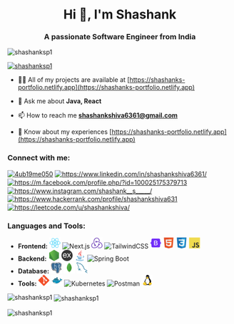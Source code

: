<h1 align="center">Hi 👋, I'm Shashank</h1>
<h3 align="center">A passionate Software Engineer from India</h3>

<p align="left"> <img src="https://komarev.com/ghpvc/?username=shashanksp1&label=Profile%20views&color=0e75b6&style=flat" alt="shashanksp1" /> </p>

<p align="left"> <a href="https://github.com/ryo-ma/github-profile-trophy"><img src="https://github-profile-trophy.vercel.app/?username=shashanksp1" alt="shashanksp1" /></a> </p>

- 👨‍💻 All of my projects are available at [https://shashanks-portfolio.netlify.app](https://shashanks-portfolio.netlify.app)

- 💬 Ask me about **Java, React**

- 📫 How to reach me **shashankshiva6361@gmail.com**

- 📄 Know about my experiences [https://shashanks-portfolio.netlify.app](https://shashanks-portfolio.netlify.app)

<h3 align="left">Connect with me:</h3>
<p align="left">
<a href="https://twitter.com/4ub19me050" target="blank"><img align="center" src="https://raw.githubusercontent.com/rahuldkjain/github-profile-readme-generator/master/src/images/icons/Social/twitter.svg" alt="4ub19me050" height="30" width="40" /></a>
<a href="https://linkedin.com/in/https://www.linkedin.com/in/shashankshiva6361/" target="blank"><img align="center" src="https://raw.githubusercontent.com/rahuldkjain/github-profile-readme-generator/master/src/images/icons/Social/linked-in-alt.svg" alt="https://www.linkedin.com/in/shashankshiva6361/" height="30" width="40" /></a>
<a href="https://fb.com/https://m.facebook.com/profile.php/?id=100025175379713" target="blank"><img align="center" src="https://raw.githubusercontent.com/rahuldkjain/github-profile-readme-generator/master/src/images/icons/Social/facebook.svg" alt="https://m.facebook.com/profile.php/?id=100025175379713" height="30" width="40" /></a>
<a href="https://instagram.com/https://www.instagram.com/shashank__s_____/" target="blank"><img align="center" src="https://raw.githubusercontent.com/rahuldkjain/github-profile-readme-generator/master/src/images/icons/Social/instagram.svg" alt="https://www.instagram.com/shashank__s_____/" height="30" width="40" /></a>
<a href="https://www.hackerrank.com/https://www.hackerrank.com/profile/shashankshiva631" target="blank"><img align="center" src="https://raw.githubusercontent.com/rahuldkjain/github-profile-readme-generator/master/src/images/icons/Social/hackerrank.svg" alt="https://www.hackerrank.com/profile/shashankshiva631" height="30" width="40" /></a>
<a href="https://www.leetcode.com/https://leetcode.com/u/shashankshiva/" target="blank"><img align="center" src="https://raw.githubusercontent.com/rahuldkjain/github-profile-readme-generator/master/src/images/icons/Social/leet-code.svg" alt="https://leetcode.com/u/shashankshiva/" height="30" width="40" /></a>
</p>

<h3 align="left">Languages and Tools:</h3>
<ul>
  <li>
    <b>Frontend:</b>
    <img src="https://raw.githubusercontent.com/devicons/devicon/master/icons/react/react-original.svg" alt="React" width="25" height="25"/>
    <img src="https://cdn.worldvectorlogo.com/logos/nextjs-2.svg" alt="Next.js" width="25" height="25" class="icon-darkmode"/>
    <img src="https://raw.githubusercontent.com/devicons/devicon/master/icons/redux/redux-original.svg" alt="Redux" width="25" height="25"/>
    <img src="https://www.vectorlogo.zone/logos/tailwindcss/tailwindcss-icon.svg" alt="TailwindCSS" width="25" height="25"/>
    <img src="https://raw.githubusercontent.com/devicons/devicon/master/icons/bootstrap/bootstrap-plain.svg" alt="Bootstrap" width="25" height="25" class="icon-darkmode"/>
    <img src="https://raw.githubusercontent.com/devicons/devicon/master/icons/html5/html5-original.svg" alt="HTML" width="25" height="25"/>
    <img src="https://raw.githubusercontent.com/devicons/devicon/master/icons/css3/css3-original.svg" alt="CSS" width="25" height="25"/>
    <img src="https://raw.githubusercontent.com/devicons/devicon/master/icons/javascript/javascript-original.svg" alt="JavaScript" width="25" height="25"/>
  </li>

  <li>
    <b>Backend:</b>
    <img src="https://raw.githubusercontent.com/devicons/devicon/master/icons/nodejs/nodejs-original.svg" alt="Node.js" width="25" height="25"/>
    <img src="https://github.com/ShashankSP1/ShashankSP1/blob/main/1646733543.webp" alt="Express.js" width="25" height="25" />
    <img src="https://raw.githubusercontent.com/devicons/devicon/master/icons/java/java-original.svg" alt="Java" width="25" height="25"/>
    <img src="https://www.vectorlogo.zone/logos/springio/springio-icon.svg" alt="Spring Boot" width="25" height="25"/>
  </li>

  <li>
    <b>Database:</b>
    <img src="https://raw.githubusercontent.com/devicons/devicon/master/icons/postgresql/postgresql-original.svg" alt="PostgreSQL" width="25" height="25"/>
    <img src="https://raw.githubusercontent.com/devicons/devicon/master/icons/mongodb/mongodb-original.svg" alt="MongoDB" width="25" height="25"/>
    <img src="https://raw.githubusercontent.com/devicons/devicon/master/icons/mysql/mysql-original.svg" alt="MySQL" width="25" height="25"/>
  </li>

  <li>
    <b>Tools:</b>
    <img src="https://raw.githubusercontent.com/devicons/devicon/master/icons/git/git-original.svg" alt="Git" width="25" height="25"/>
    <img src="https://raw.githubusercontent.com/devicons/devicon/master/icons/docker/docker-original.svg" alt="Docker" width="25" height="25"/>
    <img src="https://www.vectorlogo.zone/logos/kubernetes/kubernetes-icon.svg" alt="Kubernetes" width="25" height="25"/>
    <img src="https://www.vectorlogo.zone/logos/getpostman/getpostman-icon.svg" alt="Postman" width="25" height="25"/>
    <img src="https://raw.githubusercontent.com/devicons/devicon/master/icons/linux/linux-original.svg" alt="Linux" width="25" height="25"/>
  </li>
</ul>


<p><img align="left" src="https://github-readme-stats.vercel.app/api/top-langs?username=shashanksp1&show_icons=true&locale=en&layout=compact" alt="shashanksp1" /></p>

<p>&nbsp;<img align="center" src="https://github-readme-stats.vercel.app/api?username=shashanksp1&show_icons=true&locale=en" alt="shashanksp1" /></p>

<p><img align="center" src="https://github-readme-streak-stats.herokuapp.com/?user=shashanksp1&" alt="shashanksp1" /></p>
 

